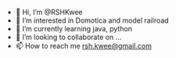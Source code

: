 - 👋 Hi, I’m @RSHKwee
- 👀 I’m interested in Domotica and model railroad
- 🌱 I’m currently learning java, python
- 💞️ I’m looking to collaborate on ...
- 📫 How to reach me rsh.kwee@gmail.com

<!---
RSHKwee/RSHKwee is a ✨ special ✨ repository because its `README.md` (this file) appears on your GitHub profile.
You can click the Preview link to take a look at your changes.
--->
